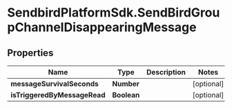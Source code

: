 # SendbirdPlatformSdk.SendBirdGroupChannelDisappearingMessage

## Properties

Name | Type | Description | Notes
------------ | ------------- | ------------- | -------------
**messageSurvivalSeconds** | **Number** |  | [optional] 
**isTriggeredByMessageRead** | **Boolean** |  | [optional] 


